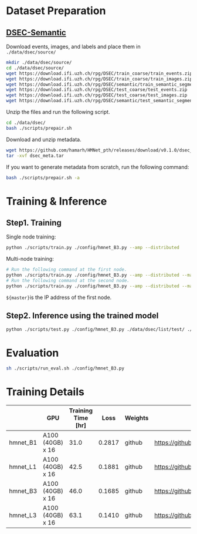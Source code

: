 # Dataset Preparation

## [DSEC-Semantic](https://dsec.ifi.uzh.ch/dsec-semantic/)

Download events, images, and labels and place them in `./data/dsec/source/`

```bash
mkdir ./data/dsec/source/
cd ./data/dsec/source/
wget https://download.ifi.uzh.ch/rpg/DSEC/train_coarse/train_events.zip
wget https://download.ifi.uzh.ch/rpg/DSEC/train_coarse/train_images.zip
wget https://download.ifi.uzh.ch/rpg/DSEC/semantic/train_semantic_segmentation.zip
wget https://download.ifi.uzh.ch/rpg/DSEC/test_coarse/test_events.zip
wget https://download.ifi.uzh.ch/rpg/DSEC/test_coarse/test_images.zip
wget https://download.ifi.uzh.ch/rpg/DSEC/semantic/test_semantic_segmentation.zip
```

Unzip the files and run the following script.

```bash
cd ./data/dsec/
bash ./scripts/prepair.sh
```

Download and unzip metadata.

```bash
wget https://github.com/hamarh/HMNet_pth/releases/download/v0.1.0/dsec_meta.tar
tar -xvf dsec_meta.tar
```

If you want to generate metadata from scratch, run the following command:

```bash
bash ./scripts/prepair.sh -a
```

# Training & Inference

## Step1. Training

Single node training:

```bash
python ./scripts/train.py ./config/hmnet_B3.py --amp --distributed
```

Multi-node training:

```bash
# Run the following command at the first node.
python ./scripts/train.py ./config/hmnet_B3.py --amp --distributed --master ${master} --node 1/2
# Run the following command at the second node.
python ./scripts/train.py ./config/hmnet_B3.py --amp --distributed --master ${master} --node 2/2
```

`${master}`is the IP address of the first node.

## Step2. Inference using the trained model

```bash
python ./scripts/test.py ./config/hmnet_B3.py ./data/dsec/list/test/ ./data/dsec/ --fast --speed_test
```

# Evaluation

```bash
sh ./scripts/run_eval.sh ./config/hmnet_B3.py
```

# Training Details

|  | GPU | Training Time [hr] | Loss | Weights | Log |
| --- | --- | --- | --- | --- | --- |
| hmnet_B1 | A100 (40GB) x 16 | 31.0 | 0.2817 | github | https://github.com/hamarh/HMNet_pth/releases/download/v0.1.0/dsec_hmnet_B1.csv |
| hmnet_L1 | A100 (40GB) x 16 | 42.5 | 0.1881 | github | https://github.com/hamarh/HMNet_pth/releases/download/v0.1.0/dsec_hmnet_L1.csv |
| hmnet_B3 | A100 (40GB) x 16 | 46.0 | 0.1685 | github | https://github.com/hamarh/HMNet_pth/releases/download/v0.1.0/dsec_hmnet_B3.csv |
| hmnet_L3 | A100 (40GB) x 16 | 63.1 | 0.1410 | github | https://github.com/hamarh/HMNet_pth/releases/download/v0.1.0/dsec_hmnet_L3.csv |
